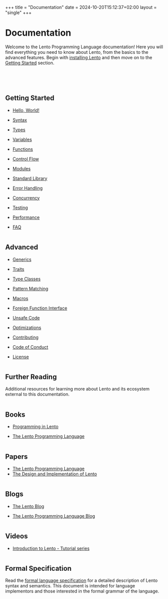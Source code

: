 +++
title = "Documentation"
date = 2024-10-20T15:12:37+02:00
layout = "single"
+++

# Documentation

Welcome to the Lento Programming Language documentation!
Here you will find everything you need to know about Lento, from the basics to the advanced features.
Begin with [installing Lento](/install) and then move on to the [Getting Started](#getting-started) section.

<br/><br/>

<div class="two column row ui grid responsive">
	<div class="column">

## Getting Started

- [Hello, World!](hello-world)
- [Syntax](syntax)
- [Types](types)
- [Variables](variables)
- [Functions](functions)
- [Control Flow](control-flow)
- [Modules](modules)
- [Standard Library](standard-library)
- [Error Handling](error-handling)
- [Concurrency](concurrency)
- [Testing](testing)
- [Performance](performance)
- [FAQ](faq)

	</div>
	<div class="column">

## Advanced

- [Generics](generics)
- [Traits](traits)
- [Type Classes](type-classes)
- [Pattern Matching](pattern-matching)
- [Macros](macros)
- [Foreign Function Interface](ffi)
- [Unsafe Code](unsafe-code)
- [Optimizations](optimizations)

- [Contributing](/contributing)
- [Code of Conduct](/code-of-conduct)
- [License](/license)

</div>
</div>

## Further Reading

Additional resources for learning more about Lento and its ecosystem external to this documentation.

<div class="two column row ui grid responsive">
	<div class="column">

## Books

- [Programming in Lento](books/programming-in-lento)
- [The Lento Programming Language](books/the-lento-programming-language)

	</div>
	<div class="column">

## Papers

- [The Lento Programming Language](papers/the-lento-programming-language)
- [The Design and Implementation of Lento](papers/the-design-and-implementation-of-lento)

</div>
</div>

<div class="two column row ui grid responsive">
	<div class="column">

## Blogs

- [The Lento Blog](blogs/the-lento-blog)
- [The Lento Programming Language Blog](blogs/the-lento-programming-language-blog)

	</div>
	<div class="column">

## Videos

- [Introduction to Lento - Tutorial series](videos/introduction-to-lento)

</div>
</div>

## Formal Specification

Read the [formal language specification](specification) for a detailed description of Lento syntax and semantics.
This document is intended for language implementors and those interested in the formal grammar of the language.
